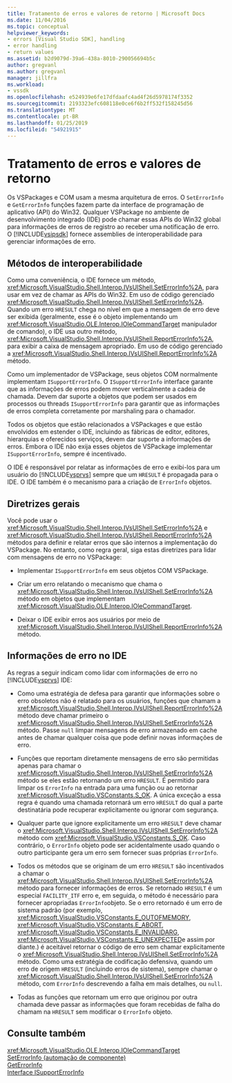 ```yaml
---
title: Tratamento de erros e valores de retorno | Microsoft Docs
ms.date: 11/04/2016
ms.topic: conceptual
helpviewer_keywords:
- errors [Visual Studio SDK], handling
- error handling
- return values
ms.assetid: b2d9079d-39a6-438a-8010-290056694b5c
author: gregvanl
ms.author: gregvanl
manager: jillfra
ms.workload:
- vssdk
ms.openlocfilehash: e524939e6fe17dfdaafc4ad4f26d5978174f3352
ms.sourcegitcommit: 2193323efc608118e0ce6f6b2ff532f158245d56
ms.translationtype: MT
ms.contentlocale: pt-BR
ms.lasthandoff: 01/25/2019
ms.locfileid: "54921915"
---
```

# <a name="error-handling-and-return-values"></a>Tratamento de erros e valores de retorno
Os VSPackages e COM usam a mesma arquitetura de erros. O `SetErrorInfo` e `GetErrorInfo` funções fazem parte da interface de programação de aplicativo (API) do Win32. Qualquer VSPackage no ambiente de desenvolvimento integrado (IDE) pode chamar essas APIs do Win32 global para informações de erros de registro ao receber uma notificação de erro. O [!INCLUDE[vsipsdk](../extensibility/includes/vsipsdk_md.md)] fornece assemblies de interoperabilidade para gerenciar informações de erro.  
  
## <a name="interop-methods"></a>Métodos de interoperabilidade  
 Como uma conveniência, o IDE fornece um método, <xref:Microsoft.VisualStudio.Shell.Interop.IVsUIShell.SetErrorInfo%2A>, para usar em vez de chamar as APIs do Win32. Em uso de código gerenciado <xref:Microsoft.VisualStudio.Shell.Interop.IVsUIShell.SetErrorInfo%2A>. Quando um erro `HRESULT` chega no nível em que a mensagem de erro deve ser exibida (geralmente, esse é o objeto implementando um <xref:Microsoft.VisualStudio.OLE.Interop.IOleCommandTarget> manipulador de comando), o IDE usa outro método, <xref:Microsoft.VisualStudio.Shell.Interop.IVsUIShell.ReportErrorInfo%2A>, para exibir a caixa de mensagem apropriado. Em uso de código gerenciado a <xref:Microsoft.VisualStudio.Shell.Interop.IVsUIShell.ReportErrorInfo%2A> método.  
  
 Como um implementador de VSPackage, seus objetos COM normalmente implementam `ISupportErrorInfo`. O `ISupportErrorInfo` interface garante que as informações de erros podem mover verticalmente a cadeia de chamada. Devem dar suporte a objetos que podem ser usados em processos ou threads `ISupportErrorInfo` para garantir que as informações de erros completa corretamente por marshaling para o chamador.  
  
 Todos os objetos que estão relacionados a VSPackages e que estão envolvidos em estender o IDE, incluindo as fábricas de editor, editores, hierarquias e oferecidos serviços, devem dar suporte a informações de erros. Embora o IDE não exija esses objetos de VSPackage implementar `ISupportErrorInfo`, sempre é incentivado.  
  
 O IDE é responsável por relatar as informações de erro e exibi-los para um usuário do [!INCLUDE[vsprvs](../code-quality/includes/vsprvs_md.md)] sempre que um `HRESULT` é propagada para o IDE. O IDE também é o mecanismo para a criação de `ErrorInfo` objetos.  
  
## <a name="general-guidelines"></a>Diretrizes gerais  
 Você pode usar o <xref:Microsoft.VisualStudio.Shell.Interop.IVsUIShell.SetErrorInfo%2A> e <xref:Microsoft.VisualStudio.Shell.Interop.IVsUIShell.ReportErrorInfo%2A> métodos para definir e relatar erros que são internos a implementação do VSPackage. No entanto, como regra geral, siga estas diretrizes para lidar com mensagens de erro no VSPackage:  
  
-   Implementar `ISupportErrorInfo` em seus objetos COM VSPackage.  
  
-   Criar um erro relatando o mecanismo que chama o <xref:Microsoft.VisualStudio.Shell.Interop.IVsUIShell.SetErrorInfo%2A> método em objetos que implementam <xref:Microsoft.VisualStudio.OLE.Interop.IOleCommandTarget>.  
  
-   Deixar o IDE exibir erros aos usuários por meio de <xref:Microsoft.VisualStudio.Shell.Interop.IVsUIShell.ReportErrorInfo%2A> método.  
  
## <a name="error-information-in-the-ide"></a>Informações de erro no IDE  
 As regras a seguir indicam como lidar com informações de erro no [!INCLUDE[vsprvs](../code-quality/includes/vsprvs_md.md)] IDE:  
  
-   Como uma estratégia de defesa para garantir que informações sobre o erro obsoletos não é relatado para os usuários, funções que chamam a <xref:Microsoft.VisualStudio.Shell.Interop.IVsUIShell.ReportErrorInfo%2A> método deve chamar primeiro o <xref:Microsoft.VisualStudio.Shell.Interop.IVsUIShell.SetErrorInfo%2A> método. Passe `null` limpar mensagens de erro armazenado em cache antes de chamar qualquer coisa que pode definir novas informações de erro.  
  
-   Funções que reportam diretamente mensagens de erro são permitidas apenas para chamar o <xref:Microsoft.VisualStudio.Shell.Interop.IVsUIShell.SetErrorInfo%2A> método se eles estão retornando um erro `HRESULT`. É permitido para limpar os `ErrorInfo` na entrada para uma função ou ao retornar <xref:Microsoft.VisualStudio.VSConstants.S_OK>. A única exceção a essa regra é quando uma chamada retornará um erro `HRESULT` do qual a parte destinatária pode recuperar explicitamente ou ignorar com segurança.  
  
-   Qualquer parte que ignore explicitamente um erro `HRESULT` deve chamar o <xref:Microsoft.VisualStudio.Shell.Interop.IVsUIShell.SetErrorInfo%2A> método com <xref:Microsoft.VisualStudio.VSConstants.S_OK>. Caso contrário, o `ErrorInfo` objeto pode ser acidentalmente usado quando o outro participante gera um erro sem fornecer suas próprias `ErrorInfo`.  
  
-   Todos os métodos que se originam de um erro `HRESULT` são incentivados a chamar o <xref:Microsoft.VisualStudio.Shell.Interop.IVsUIShell.SetErrorInfo%2A> método para fornecer informações de erros. Se retornado `HRESULT` é um especial `FACILITY_ITF` erro e, em seguida, o método é necessário para fornecer apropriadas `ErrorInfo`objeto. Se o erro retornado é um erro de sistema padrão (por exemplo, <xref:Microsoft.VisualStudio.VSConstants.E_OUTOFMEMORY>, <xref:Microsoft.VisualStudio.VSConstants.E_ABORT>, <xref:Microsoft.VisualStudio.VSConstants.E_INVALIDARG>, <xref:Microsoft.VisualStudio.VSConstants.E_UNEXPECTED>e assim por diante.) é aceitável retornar o código de erro sem chamar explicitamente o <xref:Microsoft.VisualStudio.Shell.Interop.IVsUIShell.SetErrorInfo%2A> método. Como uma estratégia de codificação defensiva, quando um erro de origem `HRESULT` (incluindo erros de sistema), sempre chamar o <xref:Microsoft.VisualStudio.Shell.Interop.IVsUIShell.SetErrorInfo%2A> método, com `ErrorInfo` descrevendo a falha em mais detalhes, ou `null`.  
  
-   Todas as funções que retornam um erro que originou por outra chamada deve passar as informações que foram recebidas de falha do chamam na `HRESULT` sem modificar o `ErrorInfo` objeto.  
  
## <a name="see-also"></a>Consulte também  
 <xref:Microsoft.VisualStudio.OLE.Interop.IOleCommandTarget>   
 [SetErrorInfo (automação de componente)](/previous-versions/windows/desktop/api/oleauto/nf-oleauto-seterrorinfo)   
 [GetErrorInfo](/previous-versions/windows/desktop/api/oleauto/nf-oleauto-geterrorinfo)   
 [Interface ISupportErrorInfo](/previous-versions/windows/desktop/api/oaidl/nn-oaidl-isupporterrorinfo)
